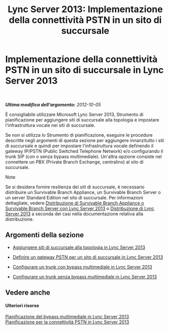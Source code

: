 ﻿---
title: 'Lync Server 2013: Implementazione della connettività PSTN in un sito di succursale'
TOCTitle: Implementazione della connettività PSTN in un sito di succursale
ms:assetid: d78d76fb-2dd1-42cb-b25a-bfaff9650a70
ms:mtpsurl: https://technet.microsoft.com/it-it/library/Gg398945(v=OCS.15)
ms:contentKeyID: 49302125
ms.date: 08/24/2015
mtps_version: v=OCS.15
ms.translationtype: HT
---

# Implementazione della connettività PSTN in un sito di succursale in Lync Server 2013

 

_**Ultima modifica dell'argomento:** 2012-10-05_

È consigliabile utilizzare Microsoft Lync Server 2013, Strumento di pianificazione per aggiungere siti di succursale alla topologia e impostare l'infrastruttura vocale nei siti di succursale.

Se non si utilizza lo Strumento di pianificazione, eseguire le procedure descritte negli argomenti di questa sezione per aggiungere innanzitutto i siti di succursale e quindi per impostare l'infrastruttura vocale definendo il gateway IP/PSTN (Public Switched Telephone Network) e/o configurando il trunk SIP (con o senza bypass multimediale). Un'altra opzione consiste nel connettere un PBX (Private Branch Exchange, centralino) al sito di succursale.


> [!NOTE]
> Se si desidera fornire resilienza dei siti di succursale, è necessario distribuire un Survivable Branch Appliance, un Survivable Branch Server o un server Standard Edition nel sito di succursale. Per informazioni dettagliate, vedere <A href="lync-server-2013-deploying-a-survivable-branch-appliance-or-server.md">Distribuzione di Survivable Branch Appliance o Survivable Branch Server con Lync Server 2013</A> o <A href="lync-server-2013-deploying-lync-server.md">Distribuzione di Lync Server 2013</A> a seconda dei casi nella documentazione relativa alla distribuzione.



## Argomenti della sezione

  - [Aggiungere siti di succursale alla topologia in Lync Server 2013](lync-server-2013-add-branch-sites-to-your-topology.md)

  - [Definire un gateway PSTN per un sito di succursale in Lync Server 2013](lync-server-2013-define-a-pstn-gateway-for-a-branch-site.md)

  - [Configurare un trunk con bypass multimediale in Lync Server 2013](lync-server-2013-configure-a-trunk-with-media-bypass.md)

  - [Configurare un trunk senza bypass multimediale in Lync Server 2013](lync-server-2013-configure-a-trunk-without-media-bypass.md)

## Vedere anche

#### Ulteriori risorse

[Pianificazione del bypass multimediale in Lync Server 2013](lync-server-2013-planning-for-media-bypass.md)  
[Pianificazione per la connettività PSTN in Lync Server 2013](lync-server-2013-planning-for-pstn-connectivity.md)

